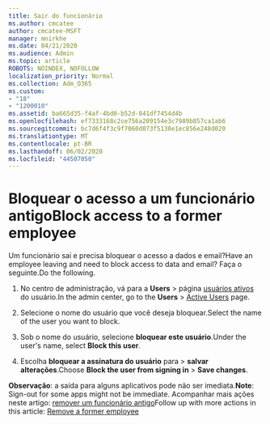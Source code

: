 ```yaml
---
title: Sair do funcionário
ms.author: cmcatee
author: cmcatee-MSFT
manager: mnirkhe
ms.date: 04/21/2020
ms.audience: Admin
ms.topic: article
ROBOTS: NOINDEX, NOFOLLOW
localization_priority: Normal
ms.collection: Adm_O365
ms.custom:
- "18"
- "1200010"
ms.assetid: ba665d35-f4af-4bd0-b52d-841df7454d4b
ms.openlocfilehash: ef7333168c2ce756a209154e3c7989b857ca1ab6
ms.sourcegitcommit: bc7d6f4f3c9f7060d073f5130e1ec856e248d020
ms.translationtype: MT
ms.contentlocale: pt-BR
ms.lasthandoff: 06/02/2020
ms.locfileid: "44507050"
---
```

# <a name="block-access-to-a-former-employee"></a><span data-ttu-id="fa334-102">Bloquear o acesso a um funcionário antigo</span><span class="sxs-lookup"><span data-stu-id="fa334-102">Block access to a former employee</span></span>

<span data-ttu-id="fa334-103">Um funcionário sai e precisa bloquear o acesso a dados e email?</span><span class="sxs-lookup"><span data-stu-id="fa334-103">Have an employee leaving and need to block access to data and email?</span></span> <span data-ttu-id="fa334-104">Faça o seguinte.</span><span class="sxs-lookup"><span data-stu-id="fa334-104">Do the following.</span></span>
  
1. <span data-ttu-id="fa334-105">No centro de administração, vá para a **Users** \> página [usuários ativos](https://go.microsoft.com/fwlink/p/?linkid=834822) do usuário.</span><span class="sxs-lookup"><span data-stu-id="fa334-105">In the admin center, go to the **Users** \> [Active Users](https://go.microsoft.com/fwlink/p/?linkid=834822) page.</span></span>

2. <span data-ttu-id="fa334-106">Selecione o nome do usuário que você deseja bloquear.</span><span class="sxs-lookup"><span data-stu-id="fa334-106">Select the name of the user you want to block.</span></span>

3. <span data-ttu-id="fa334-107">Sob o nome do usuário, selecione **bloquear este usuário**.</span><span class="sxs-lookup"><span data-stu-id="fa334-107">Under the user's name, select **Block this user**.</span></span>

4. <span data-ttu-id="fa334-108">Escolha **bloquear a assinatura do usuário** para \> **salvar alterações**.</span><span class="sxs-lookup"><span data-stu-id="fa334-108">Choose **Block the user from signing in** \> **Save changes**.</span></span>

<span data-ttu-id="fa334-109">**Observação**: a saída para alguns aplicativos pode não ser imediata.</span><span class="sxs-lookup"><span data-stu-id="fa334-109">**Note**: Sign-out for some apps might not be immediate.</span></span> <span data-ttu-id="fa334-110">Acompanhar mais ações neste artigo: [remover um funcionário antigo](https://docs.microsoft.com/microsoft-365/admin/add-users/remove-former-employee)</span><span class="sxs-lookup"><span data-stu-id="fa334-110">Follow up with more actions in this article: [Remove a former employee](https://docs.microsoft.com/microsoft-365/admin/add-users/remove-former-employee)</span></span>